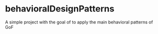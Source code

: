 # behavioralDesignPatterns

A simple project with the goal of to apply the main behavioral patterns of GoF
